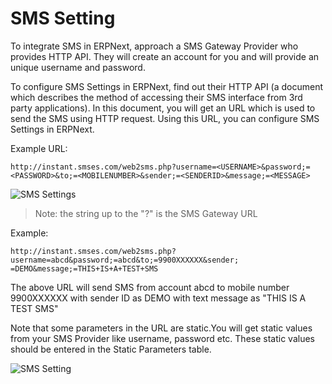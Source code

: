 # SMS Setting

To integrate SMS in ERPNext, approach a SMS Gateway Provider who provides HTTP
API. They will create an account for you and will provide an unique username
and password.

To configure SMS Settings in ERPNext, find out their HTTP API (a document
which describes the method of accessing their SMS interface from 3rd party
applications). In this document, you will get an URL which is used to send the
SMS using HTTP request. Using this URL, you can configure SMS Settings in
ERPNext.

Example URL:  

    
    
    http://instant.smses.com/web2sms.php?username=<USERNAME>&password;=<PASSWORD>&to;=<MOBILENUMBER>&sender;=<SENDERID>&message;=<MESSAGE>
    

![SMS Settings](assets/frappe_io/images/erpnext/sms-setting2.jpg)

> Note: the string up to the "?" is the SMS Gateway URL

Example:

    
    
    http://instant.smses.com/web2sms.php?username=abcd&password;=abcd&to;=9900XXXXXX&sender;
    =DEMO&message;=THIS+IS+A+TEST+SMS

The above URL will send SMS from account abcd to mobile number 9900XXXXXX with
sender ID as DEMO with text message as "THIS IS A TEST SMS"

Note that some parameters in the URL are static.You will get static values
from your SMS Provider like username, password etc. These static values should
be entered in the Static Parameters table.

![SMS Setting](assets/frappe_io/images/erpnext/sms-settings1.png)

